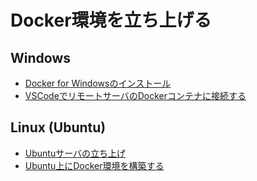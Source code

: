# Docker環境を立ち上げる

## Windows
- [Docker for Windowsのインストール](./windows.md)
- [VSCodeでリモートサーバのDockerコンテナに接続する](./vscode.md)

## Linux (Ubuntu)
- [Ubuntuサーバの立ち上げ](./server.md)
- [Ubuntu上にDocker環境を構築する](./linux_docker.md)